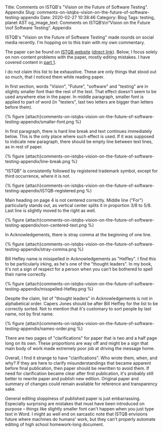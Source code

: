 Title: Comments on ISTQB's "Vision on the Future of Software Testing". Appendix
Slug: comments-on-istqbs-vision-on-the-future-of-software-testing-appendix
Date: 2020-02-27 10:38:46
Category: Blog
Tags: testing, planet AST
og_image_text: Comments on ISTQB’s\n“Vision on the Future \nof Software Testing”. Appendix

ISTQB's "Vision on the Future of Software Testing" made rounds on social media recently. I'm hopping on to this train with my own commentary.

<!-- more -->

The paper can be found on [ISTQB website](https://www.istqb.org/references/white-papers.html) ([direct link](https://www.istqb.org/documents/ISTQB_The_Vision_on_the_Future_of_Software_Testing_Final.pdf)). Below, I focus solely on non-content problems with the paper, mostly editing mistakes. I have covered content in [part 1]({filename}comments-on-istqbs-vision-on-the-future-of-software-testing.md).

I do not claim this list to be exhaustive. These are only things that stood out so much, that I noticed them while reading paper.

In first section, words "Vision", "Future", "software" and "testing" are in slightly smaller font than the rest of the text. That effect doesn't seem to be used anywhere else in the paper. In middle paragraph, smaller font is applied to part of word (in "testers", last two letters are bigger than letters before them).

{% figure
    {attach}comments-on-istqbs-vision-on-the-future-of-software-testing-appendix/smaller-font.png
%}

In first paragraph, there is hard line break and text continues immediately below. This is the only place where such effect is used. If it was supposed to indicate new paragraph, there should be empty line between text lines, as in rest of paper.

{% figure
    {attach}comments-on-istqbs-vision-on-the-future-of-software-testing-appendix/line-break.png
%}

"ISTQB" is consistently followed by registered trademark symbol, except for third occurrence, where it is not.

{% figure
    {attach}comments-on-istqbs-vision-on-the-future-of-software-testing-appendix/ISTQB-registered.png
%}

Main heading on page 4 is not centered correctly. Middle line ("For") particularly stands out, as vertical center splits it in proportion 3/8 to 5/8. Last line is slightly moved to the right as well.

{% figure
    {attach}comments-on-istqbs-vision-on-the-future-of-software-testing-appendix/non-centered-text.png
%}

In Acknowledgements, there is stray comma at the beginning of one line.

{% figure
    {attach}comments-on-istqbs-vision-on-the-future-of-software-testing-appendix/stray-comma.png
%}

Bill Hefley name is misspelled in Acknowledgements as "Helfley". I find this to be particularly irking, as he's one of the "thought leaders". In my book, it's not a sign of respect for a person when you can't be bothered to spell their name correctly.

{% figure
    {attach}comments-on-istqbs-vision-on-the-future-of-software-testing-appendix/misspelled-Hefley.png
%}

Despite the claim, list of "thought leaders" in Acknowledgements is not in alphabetical order. Capers Jones should be after Bill Helfley for the list to be correctly sorted. Not to mention that it's customary to sort people by last name, not by first name.

{% figure
    {attach}comments-on-istqbs-vision-on-the-future-of-software-testing-appendix/names-order.png
%}

There are two pages of "clarifications" for paper that is two and a half page long on its own. These proportions are way off and might be a sign that main body of work made extremely poor job at driving the message home.

Overall, I find it strange to have "clarifications". Who wrote them, when, and why? If they are here to clarify misunderstandings that became apparent before final publication, then paper should be rewritten to avoid them. If need for clarification became clear after first publication, it's probably still better to rewrite paper and publish new edition. Original paper and summary of changes could remain available for reference and transparency sake.

General editing sloppiness of published paper is just embarrassing. Especially surprising are mistakes that must have been introduced on purpose – things like slightly smaller font can't happen when you just type text in Word. I might as well end on sarcastic note that ISTQB envisions future where machines do humans' work, but they can't properly automate editing of high school homework-long document.
